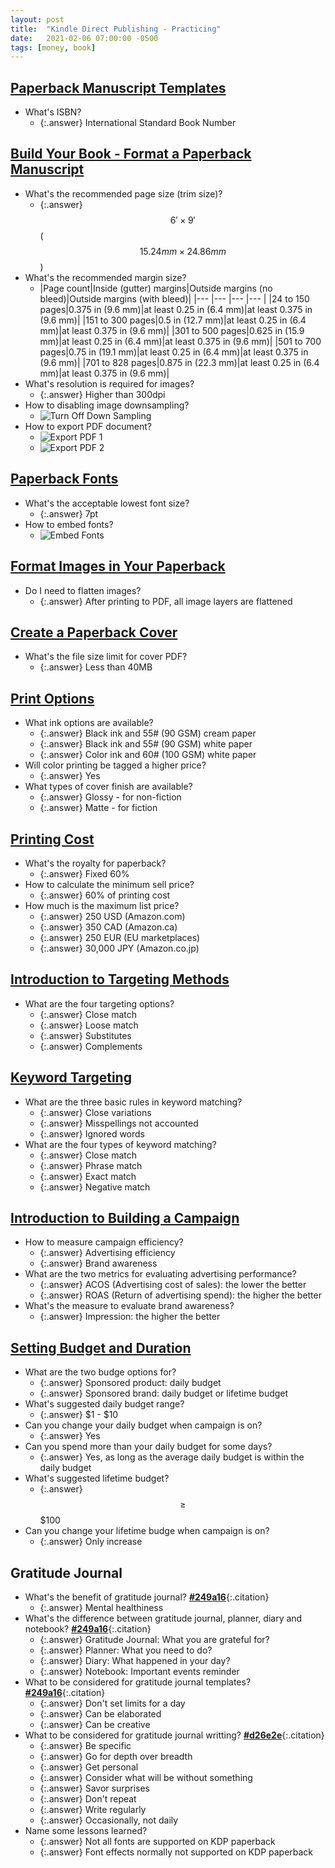 ```yaml
---
layout: post
title:  "Kindle Direct Publishing - Practicing"
date:   2021-02-06 07:00:00 -0500
tags: [money, book]
---
```


## [Paperback Manuscript Templates](https://kdp.amazon.com/en_US/help/topic/G201834230)

* What's ISBN?
  * {:.answer} International Standard Book Number

## [Build Your Book - Format a Paperback Manuscript](https://kdp.amazon.com/en_US/help/topic/G202145400)

* What's the recommended page size (trim size)?
  * {:.answer} $$6'\times 9'$$ ($$15.24mm \times 24.86mm$$)
* What's the recommended margin size?
  * |Page count|Inside (gutter) margins|Outside margins (no bleed)|Outside margins (with bleed)|
|--- |--- |--- |--- |
|24 to 150 pages|0.375 in (9.6 mm)|at least 0.25 in (6.4 mm)|at least 0.375 in (9.6 mm)|
|151 to 300 pages|0.5 in (12.7 mm)|at least 0.25 in (6.4 mm)|at least 0.375 in (9.6 mm)|
|301 to 500 pages|0.625 in (15.9 mm)|at least 0.25 in (6.4 mm)|at least 0.375 in (9.6 mm)|
|501 to 700 pages|0.75 in (19.1 mm)|at least 0.25 in (6.4 mm)|at least 0.375 in (9.6 mm)|
|701 to 828 pages|0.875 in (22.3 mm)|at least 0.25 in (6.4 mm)|at least 0.375 in (9.6 mm)|
* What's resolution is required for images?
  * {:.answer} Higher than 300dpi
* How to disabling image downsampling?
  * ![Turn Off Down Sampling](/assets/img/posts/kdp-practicing-turn-off-down-sampling.png)
* How to export PDF document?
  * ![Export PDF 1](/assets/img/posts/kdp-practicing-export-pdf-1.png)
  * ![Export PDF 2](/assets/img/posts/kdp-practicing-export-pdf-2.png)

## [Paperback Fonts](https://kdp.amazon.com/en_US/help/topic/G202145450)

* What's the acceptable lowest font size?
  * {:.answer} 7pt
* How to embed fonts?
  * ![Embed Fonts](/assets/img/posts/kdp-practicing-embed-fonts.png)

## [Format Images in Your Paperback](https://kdp.amazon.com/en_US/help/topic/G202169030)

* Do I need to flatten images?
  * {:.answer} After printing to PDF, all image layers are flattened

## [Create a Paperback Cover](https://kdp.amazon.com/en_US/help/topic/G201953020)

* What's the file size limit for cover PDF?
  * {:.answer} Less than 40MB

## [Print Options](https://kdp.amazon.com/en_US/help/topic/G201834180)

* What ink options are available?
  * {:.answer} Black ink and 55# (90 GSM) cream paper
  * {:.answer} Black ink and 55# (90 GSM) white paper
  * {:.answer} Color ink and 60# (100 GSM) white paper
* Will color printing be tagged a higher price?
  * {:.answer} Yes
* What types of cover finish are available?
  * {:.answer} Glossy - for non-fiction
  * {:.answer} Matte - for fiction

## [Printing Cost](https://kdp.amazon.com/en_US/help/topic/G201834340)

* What's the royalty for paperback?
  * {:.answer} Fixed 60%
* How to calculate the minimum sell price?
  * {:.answer} 60% of printing cost
* How much is the maximum list price?
  * {:.answer} 250 USD (Amazon.com)
  * {:.answer} 350 CAD (Amazon.ca)
  * {:.answer} 250 EUR (EU marketplaces)
  * {:.answer} 30,000 JPY (Amazon.co.jp)

## [Introduction to Targeting Methods](https://learningconsole.amazonadvertising.com/uploads/resource_courses/targets/13053/original/index.html?_courseId=336#/page/5e50352a888843704463563b)

* What are the four targeting options?
  * {:.answer} Close match
  * {:.answer} Loose match
  * {:.answer} Substitutes
  * {:.answer} Complements

## [Keyword Targeting](https://learningconsole.amazonadvertising.com/uploads/resource_courses/targets/13053/original/index.html?_courseId=336#/page/5e50352a888843704463564f)

* What are the three basic rules in keyword matching?
  * {:.answer} Close variations
  * {:.answer} Misspellings not accounted
  * {:.answer} Ignored words
* What are the four types of keyword matching?
  * {:.answer} Close match
  * {:.answer} Phrase match
  * {:.answer} Exact match
  * {:.answer} Negative match

## [Introduction to Building a Campaign](https://learningconsole.amazonadvertising.com/uploads/resource_courses/targets/10119/original/index.html?_courseId=337#/page/5de6ae270707a72fcc24bbae)

* How to measure campaign efficiency?
  * {:.answer} Advertising efficiency
  * {:.answer} Brand awareness
* What are the two metrics for evaluating advertising performance?
  * {:.answer} ACOS (Advertising cost of sales): the lower the better
  * {:.answer} ROAS (Return of advertising spend): the higher the better
* What's the measure to evaluate brand awareness?
  * {:.answer} Impression: the higher the better

## [Setting Budget and Duration](https://learningconsole.amazonadvertising.com/uploads/resource_courses/targets/10119/original/index.html?_courseId=337#/page/5de6ae270707a72fcc24bc06)

* What are the two budge options for?
  * {:.answer} Sponsored product: daily budget
  * {:.answer} Sponsored brand: daily budget or lifetime budget
* What's suggested daily budget range?
  * {:.answer} $1 - $10
* Can you change your daily budget when campaign is on?
  * {:.answer} Yes
* Can you spend more than your daily budget for some days?
  * {:.answer} Yes, as long as the average daily budget is within the daily budget
* What's suggested lifetime budget?
  * {:.answer} $$\ge$$ $100
* Can you change your lifetime budge when campaign is on?
  * {:.answer} Only increase

## Gratitude Journal

* What's the benefit of gratitude journal? **[#249a16]**{:.citation}
  * {:.answer} Mental healthiness
* What's the difference between gratitude journal, planner, diary and notebook? **[#249a16]**{:.citation}
  * {:.answer} Gratitude Journal: What you are grateful for?
  * {:.answer} Planner: What you need to do?
  * {:.answer} Diary: What happened in your day?
  * {:.answer} Notebook: Important events reminder
* What to be considered for gratitude journal templates? **[#249a16]**{:.citation}
  * {:.answer} Don't set limits for a day
  * {:.answer} Can be elaborated
  * {:.answer} Can be creative
* What to be considered for gratitude journal writting? **[#d26e2e]**{:.citation}
  * {:.answer} Be specific
  * {:.answer} Go for depth over breadth
  * {:.answer} Get personal
  * {:.answer} Consider what will be without something
  * {:.answer} Savor surprises
  * {:.answer} Don't repeat
  * {:.answer} Write regularly
  * {:.answer} Occasionally, not daily
* Name some lessons learned?
  * {:.answer} Not all fonts are supported on KDP paperback
  * {:.answer} Font effects normally not supported on KDP paperback

[#249a16]: https://positivepsychology.com/gratitude-journal/
[#d26e2e]: https://ggia.berkeley.edu/practice/gratitude_journal
